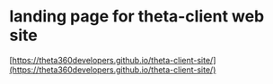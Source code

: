 # landing page for theta-client web site

[https://theta360developers.github.io/theta-client-site/](https://theta360developers.github.io/theta-client-site/)
